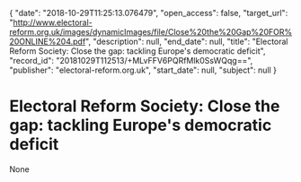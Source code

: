 {
  "date": "2018-10-29T11:25:13.076479", 
  "open_access": false, 
  "target_url": "http://www.electoral-reform.org.uk/images/dynamicImages/file/Close%20the%20Gap%20FOR%20ONLINE%204.pdf", 
  "description": null, 
  "end_date": null, 
  "title": "Electoral Reform Society: Close the gap: tackling Europe's democratic deficit", 
  "record_id": "20181029T112513/+MLvFFV6PQRfMlk0SsWQqg==", 
  "publisher": "electoral-reform.org.uk", 
  "start_date": null, 
  "subject": null
}

# Electoral Reform Society: Close the gap: tackling Europe's democratic deficit

None